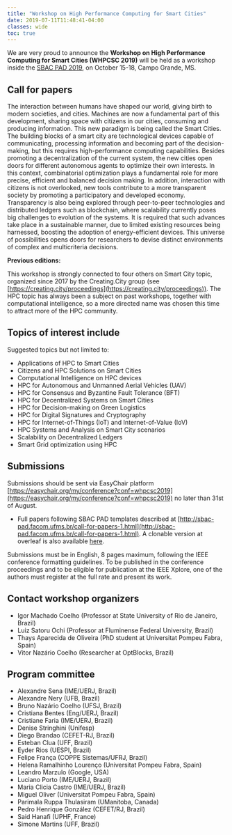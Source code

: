 ```yaml
---
title: "Workshop on High Performance Computing for Smart Cities"
date: 2019-07-11T11:48:41-04:00
classes: wide
toc: true
---
```


We are very proud to announce the **Workshop on High Performance Computing for Smart Cities (WHPCSC 2019)** will be held as a workshop inside the [SBAC PAD 2019](http://sbac-pad.facom.ufms.br/), on October 15-18, Campo Grande, MS.

## Call for papers

The interaction between humans have shaped our world, giving birth to modern
societies, and cities. Machines are now a fundamental part of this development,
sharing space with citizens in our cities, consuming and producing information. This
new paradigm is being called the Smart Cities. The building blocks of a smart city are
technological devices capable of communicating, processing information and
becoming part of the decision-making, but this requires high-performance computing
capabilities. Besides promoting a decentralization of the current system, the new
cities open doors for different autonomous agents to optimize their own interests. In
this context, combinatorial optimization plays a fundamental role for more precise,
efficient and balanced decision making. In addition, interaction with citizens is not
overlooked, new tools contribute to a more transparent society by promoting a
participatory and developed economy. Transparency is also being explored through
peer-to-peer technologies and distributed ledgers such as blockchain, where
scalability currently poses big challenges to evolution of the systems. It is required
that such advances take place in a sustainable manner, due to limited existing
resources being harnessed, boosting the adoption of energy-efficient devices. This
universe of possibilities opens doors for researchers to devise distinct environments
of complex and multicriteria decisions.

**Previous editions:**

This workshop is strongly connected to four others on Smart City topic, organized
since 2017 by the Creating.City group (see [https://creating.city/proceedings](https://creating.city/proceedings)). The
HPC topic has always been a subject on past workshops, together with computational
intelligence, so a more directed name was chosen this time to attract more of the HPC
community.

## Topics of interest include

Suggested topics but not limited to:

* Applications of HPC to Smart Cities
* Citizens and HPC Solutions on Smart Cities
* Computational Intelligence on HPC devices
* HPC for Autonomous and Unmanned Aerial Vehicles (UAV)
* HPC for Consensus and Byzantine Fault Tolerance (BFT)
* HPC for Decentralized Systems on Smart Cities
* HPC for Decision-making on Green Logistics
* HPC for Digital Signatures and Cryptography
* HPC for Internet-of-Things (IoT) and Internet-of-Value (IoV)
* HPC Systems and Analysis on Smart City scenarios
* Scalability on Decentralized Ledgers
* Smart Grid optimization using HPC

## Submissions

Submissions should be sent via EasyChair platform [https://easychair.org/my/conference?conf=whpcsc2019](https://easychair.org/my/conference?conf=whpcsc2019) no later than 31st of August.

* Full papers following SBAC PAD templates described at [http://sbac-pad.facom.ufms.br/call-for-papers-1.html](http://sbac-pad.facom.ufms.br/call-for-papers-1.html). A clonable version at overleaf is also available [here](https://www.overleaf.com/read/tmqfmykkmdkg).

Submissions must be in English, 8 pages maximum, following the IEEE conference formatting guidelines. To be published in the conference proceedings and to be eligible for publication at the IEEE Xplore, one of the authors must register at the full rate and present its work.


## Contact workshop organizers

* Igor Machado Coelho (Professor at State University of Rio de Janeiro, Brazil)
* Luiz Satoru Ochi (Professor at Fluminense Federal University, Brazil)
* Thays Aparecida de Oliveira (PhD student at Universitat Pompeu Fabra, Spain)
* Vitor Nazário Coelho (Researcher at OptBlocks, Brazil)

## Program committee
* Alexandre Sena (IME/UERJ, Brazil)
* Alexandre Nery (UFB, Brazil)
* Bruno Nazário Coelho (UFSJ, Brazil)
* Cristiana Bentes (Eng/UERJ, Brazil)
* Cristiane Faria (IME/UERJ, Brazil)
* Denise Stringhini (Unifesp)
* Diego Brandao (CEFET-RJ, Brazil)
* Esteban Clua (UFF, Brazil)
* Eyder Rios (UESPI, Brazil)
* Felipe França (COPPE Sistemas/UFRJ, Brazil)
* Helena Ramalhinho Lourenço (Universitat Pompeu Fabra, Spain)
* Leandro Marzulo (Google, USA)
* Luciano Porto (IME/UERJ, Brazil)
* Maria Clicia Castro (IME/UERJ, Brazil)
* Miguel Oliver (Universitat Pompeu Fabra, Spain)
* Parimala Ruppa Thulasiram (UManitoba, Canada)
* Pedro Henrique González (CEFET/RJ, Brazil)
* Said Hanafi (UPHF, France)
* Simone Martins (UFF, Brazil)

